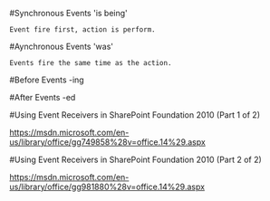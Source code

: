﻿#Synchronous Events 'is being' 
	
	Event fire first, action is perform.

#Aynchronous Events 'was'

	Events fire the same time as the action.

#Before Events -ing

#After Events -ed

#Using Event Receivers in SharePoint Foundation 2010 (Part 1 of 2)

https://msdn.microsoft.com/en-us/library/office/gg749858%28v=office.14%29.aspx

#Using Event Receivers in SharePoint Foundation 2010 (Part 2 of 2)

https://msdn.microsoft.com/en-us/library/office/gg981880%28v=office.14%29.aspx